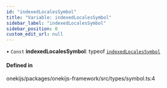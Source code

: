 ```yaml
---
id: "indexedLocalesSymbol"
title: "Variable: indexedLocalesSymbol"
sidebar_label: "indexedLocalesSymbol"
sidebar_position: 0
custom_edit_url: null
---
```


• `Const` **indexedLocalesSymbol**: typeof [`indexedLocalesSymbol`](indexedLocalesSymbol.md)

#### Defined in

onekijs/packages/onekijs-framework/src/types/symbol.ts:4
